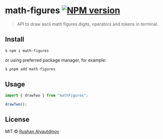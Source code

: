# math-figures [![NPM version][npm-image]][npm-url]

> API to draw ascii math figures digits, operators and tokens in terminal.

## Install

```sh
$ npm i math-figures
```

or using preferred package manager, for example:

```sh
$ pnpm add math-figures
```

## Usage

```javascript
import { drawTwo } from "mathFigures";

drawTwo();
```

## License

MIT © [Rushan Alyautdinov](https://github.com/akgondber)

[npm-image]: https://img.shields.io/npm/v/math-figures.svg?style=flat
[npm-url]: https://npmjs.org/package/math-figures
